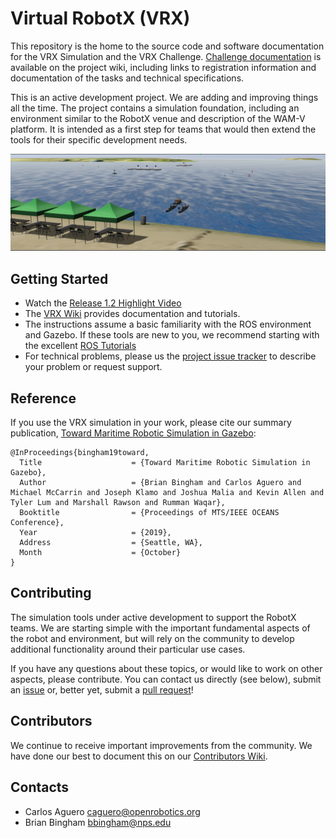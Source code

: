 # Virtual RobotX (VRX)

This repository is the home to the source code and software documentation for the VRX Simulation and the VRX Challenge.  [Challenge documentation](https://bitbucket.org/osrf/vrx/wiki/documentation) is available on the project wiki, including links to registration information and documentation of the tasks and technical specifications.
  
This is an active development project.  We are adding and improving things all the time.  The project contains a simulation foundation, including an environment similar to the RobotX venue and description of the WAM-V platform.  It is intended as a first step for teams that would then extend the tools for their specific development needs.


![VRX](images/sand_island.png)

## Getting Started

 * Watch the [Release 1.2 Highlight Video](https://youtu.be/0Q2ehhmSz0Q)
 * The [VRX Wiki](https://bitbucket.org/osrf/vrx/wiki) provides documentation and tutorials.
 * The instructions assume a basic familiarity with the ROS environment and Gazebo.  If these tools are new to you, we recommend starting with the excellent [ROS Tutorials](http://wiki.ros.org/ROS/Tutorials)
 * For technical problems, please us the [project issue tracker](https://bitbucket.org/osrf/vrx/issues?status=new&status=open) to describe your problem or request support. 

## Reference

If you use the VRX simulation in your work, please cite our summary publication, [Toward Maritime Robotic Simulation in Gazebo](https://wiki.nps.edu/display/BB/Publications?preview=/1173263776/1173263778/PID6131719.pdf): 

```
@InProceedings{bingham19toward,
  Title                    = {Toward Maritime Robotic Simulation in Gazebo},
  Author                   = {Brian Bingham and Carlos Aguero and Michael McCarrin and Joseph Klamo and Joshua Malia and Kevin Allen and Tyler Lum and Marshall Rawson and Rumman Waqar},
  Booktitle                = {Proceedings of MTS/IEEE OCEANS Conference},
  Year                     = {2019},
  Address                  = {Seattle, WA},
  Month                    = {October}
}
```

## Contributing

The simulation tools under active development to support the RobotX teams.  We are starting simple with the important fundamental aspects of the robot and environment, but will rely on the community to develop additional functionality around their particular use cases.

If you have any questions about these topics, or would like to work on other aspects, please contribute.  You can contact us directly (see below), submit an [issue](https://bitbucket.org/osrf/vrx/issues) or, better yet, submit a [pull request](https://bitbucket.org/osrf/vrx/pull-requests/)!

## Contributors

We continue to receive important improvements from the community.  We have done our best to document this on our [Contributors Wiki](https://bitbucket.org/osrf/vrx/wiki/Contributors).

## Contacts

 * Carlos Aguero <caguero@openrobotics.org>
 * Brian Bingham <bbingham@nps.edu>

